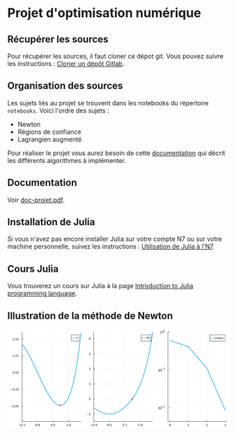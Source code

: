 # Projet d'optimisation numérique

## Récupérer les sources

Pour récupérer les sources, il faut cloner ce dépot git. Vous pouvez suivre les instructions :
[Cloner un dépôt Gitlab](https://gitlab.irit.fr/toc/etu-n7/documentation/-/wikis/Cloner-un-projet-Gitlab).

## Organisation des sources

Les sujets liés au projet se trouvent dans les notebooks du répertoire `notebooks`. Voici l'ordre des sujets :

* Newton
* Régions de confiance
* Lagrangien augmenté

Pour réaliser le projet vous aurez besoin de cette [documentation]([doc-projet.pdf](https://gitlab.irit.fr/toc/etu-n7/projet-optinum/-/raw/master/doc-projet.pdf)) qui décrit les différents algorithmes à implémenter.

## Documentation

Voir [doc-projet.pdf](https://gitlab.irit.fr/toc/etu-n7/projet-optinum/-/raw/master/doc-projet.pdf?ref_type=heads).

## Installation de Julia

Si vous n'avez pas encore installer Julia sur votre compte N7 ou sur votre machine personnelle, suivez les instructions :
[Utilisation de Julia à l'N7](https://gitlab.irit.fr/toc/etu-n7/documentation/-/wikis/Utilisation-de-Julia-à-l'N7).

## Cours Julia

Vous trouverez un cours sur Julia à la page [Introduction to Julia programming language](https://ocots.github.io/course-tse-julia/M1/).

## Illustration de la méthode de Newton

![Newton](newton.gif)
